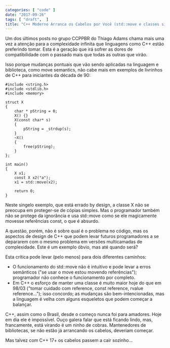 ```yaml
---
categories: [ "code" ]
date: "2017-09-26"
tags: [ "draft",  ]
title: "C++ Moderno Arranca os Cabelos por Você (std::move e classes simples)."
---
```

Um dos últimos posts no grupo CCPPBR do Thiago Adams chama mais uma vez a atenção para a complexidade infinita que linguagens como C++ estão preferindo tomar. Esta é a geração que irá sofrer as dores de compatibilidade com o passado mais que todas as outras que virão.

Isso porque mudanças pontuais que vão sendo aplicadas na linguagem e biblioteca, como move semantics, não cabe mais em exemplos de livrinhos de C++ para iniciantes da década de 90:

    #include <string.h>
    #include <stdlib.h>
    #include <memory>
    
    struct X
    {
        char * pString = 0;
        X() {}
        X(const char* s)
        {
            pString = _strdup(s);
        }
        ~X()
        {
            free(pString);
        }
    };
    
    int main()
    {
        X x1;
        const X x2("a");
        x1 = std::move(x2);
    
        return 0;
    }

Neste singelo exemplo, que está errado by design, a classe X não se preocupa em proteger-se de cópias simples. Mas o programador também não se protege da ignorância e usa std::move como se ele magicamente movesse referências const, o que é absurdo.


A questão, porém, não é sobre qual é o problema no código, mas os aspectos de design de C++ que podem levar futuros programadores a se depararem com o mesmo problema em versões multicamadas de complexidade. Este é um exemplo óbvio, mas até quando será?

Esta crítica pode levar (pelo menos) para dois diferentes caminhos:

 - O funcionamento do std::move não é intuitivo e pode levar a erros semânticos ("se usar o move estou movendo referências"); programador não conhece o funcionamento por completo.
 - Em C++ o esforço de manter uma classe é muito maior hoje do que em 98/03 ("tomar cuidado com reference, const reference, rvalue reference..."); isso concordo; as mudanças são bem-intencionadas, mas a linguagem é velha com alguns esqueletos que podem começar a balançar.

C++, assim como o Brasil, desde o começo nunca foi para amadores. Hoje em dia ele é impossível. Ouço galera falar que está ficando lindo, mas, francamente, está virando é um ninho de cobras. Mantenedores de bibliotecas, se não estão já arrancando os cabelos, deveriam começar.

Mas talvez com C++ 17+ os cabelos passem a cair sozinho...

